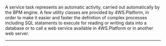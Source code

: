 A service task represents an automatic activity, carried out automatically by the BPM engine.
A few utility classes are provided by 4WS.Platform, in order to make it easier and faster the definition of complex processes including SQL stataments to execute for reading or writing data into a database or to call a web service available in 4WS.Platform or in another web server.


                

---


